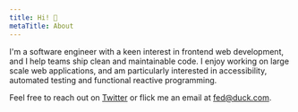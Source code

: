 ```yaml
---
title: Hi! 👋
metaTitle: About
---
```


I'm a software engineer with a keen interest in frontend web development, and I help teams ship clean and maintainable code. I enjoy working
on large scale web applications, and am particularly interested in accessibility, automated testing and functional reactive programming.

Feel free to reach out on [Twitter](https://twitter.com/fknussel) or flick me an email at [fed@duck.com](mailto:fed@duck.com).
